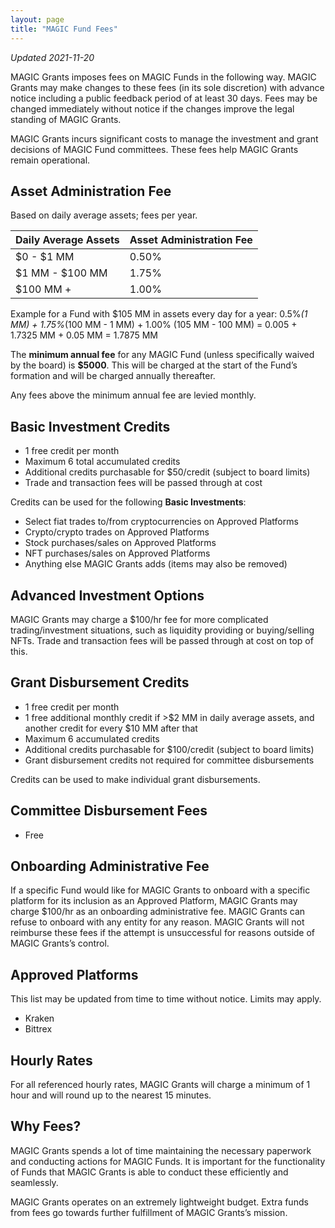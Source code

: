 ```yaml
---
layout: page
title: "MAGIC Fund Fees"
---
```


*Updated 2021-11-20*

MAGIC Grants imposes fees on MAGIC Funds in the following way. MAGIC Grants may make changes to these fees (in its sole discretion) with advance notice including a public feedback period of at least 30 days. Fees may be changed immediately without notice if the changes improve the legal standing of MAGIC Grants.

MAGIC Grants incurs significant costs to manage the investment and grant decisions of MAGIC Fund committees. These fees help MAGIC Grants remain operational.

## Asset Administration Fee

Based on daily average assets; fees per year.

| Daily Average Assets | Asset Administration Fee |
| --- | --- |
| $0 - $1 MM | 0.50% |
| $1 MM - $100 MM | 1.75% |
| $100 MM + | 1.00% |

Example for a Fund with $105 MM in assets every day for a year:
0.5%*(1 MM) + 1.75%*(100 MM - 1 MM) + 1.00% (105 MM - 100 MM) = 0.005 + 1.7325 MM + 0.05 MM = 1.7875 MM

The **minimum annual fee** for any MAGIC Fund (unless specifically waived by the board) is **$5000**. This will be charged at the start of the Fund’s formation and will be charged annually thereafter.

Any fees above the minimum annual fee are levied monthly.

## Basic Investment Credits

* 1 free credit per month
* Maximum 6 total accumulated credits
* Additional credits purchasable for $50/credit (subject to board limits)
* Trade and transaction fees will be passed through at cost

Credits can be used for the following **Basic Investments**:
* Select fiat trades to/from cryptocurrencies on Approved Platforms
* Crypto/crypto trades on Approved Platforms
* Stock purchases/sales on Approved Platforms
* NFT purchases/sales on Approved Platforms
* Anything else MAGIC Grants adds (items may also be removed)

## Advanced Investment Options

MAGIC Grants may charge a $100/hr fee for more complicated trading/investment situations, such as liquidity providing or buying/selling NFTs. Trade and transaction fees will be passed through at cost on top of this.

## Grant Disbursement Credits

* 1 free credit per month
* 1 free additional monthly credit if >$2 MM in daily average assets, and another credit for every $10 MM after that
* Maximum 6 accumulated credits
* Additional credits purchasable for $100/credit (subject to board limits)
* Grant disbursement credits not required for committee disbursements

Credits can be used to make individual grant disbursements.

## Committee Disbursement Fees

* Free

## Onboarding Administrative Fee

If a specific Fund would like for MAGIC Grants to onboard with a specific platform for its inclusion as an Approved Platform, MAGIC Grants may charge $100/hr as an onboarding administrative fee. MAGIC Grants can refuse to onboard with any entity for any reason. MAGIC Grants will not reimburse these fees if the attempt is unsuccessful for reasons outside of MAGIC Grants’s control.

## Approved Platforms

This list may be updated from time to time without notice. Limits may apply.
* Kraken
* Bittrex

## Hourly Rates

For all referenced hourly rates, MAGIC Grants will charge a minimum of 1 hour and will round up to the nearest 15 minutes.

## Why Fees?

MAGIC Grants spends a lot of time maintaining the necessary paperwork and conducting actions for MAGIC Funds. It is important for the functionality of Funds that MAGIC Grants is able to conduct these efficiently and seamlessly.

MAGIC Grants operates on an extremely lightweight budget. Extra funds from fees go towards further fulfillment of MAGIC Grants’s mission.
